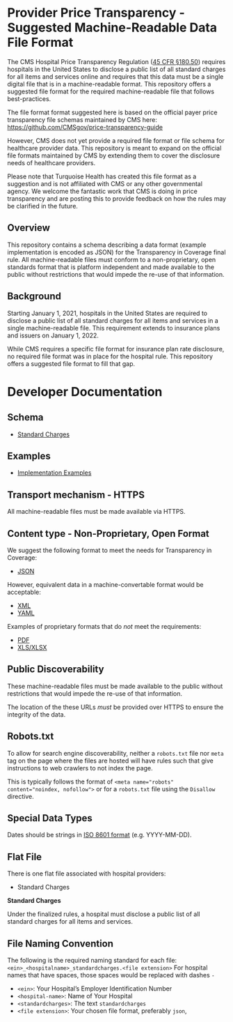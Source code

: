 # Provider Price Transparency - Suggested Machine-Readable Data File Format

The CMS Hospital Price Transparency Regulation ([45 CFR §180.50](https://www.federalregister.gov/d/2019-24931/p-1010))
requires hospitals in the United States to disclose a public list of all standard charges for all items and services 
online and requires that this data must be a single digital file that is in a machine-readable format. This repository offers 
a suggested file format for the required machine-readable file that follows best-practices. 

The file format format suggested here is based on the official payer price transparency file schemas maintained by CMS
here: https://github.com/CMSgov/price-transparency-guide

However, CMS does not yet provide a required file format or file schema for healthcare provider data. This repository is 
meant to expand on the official file formats maintained by CMS by extending them to cover the disclosure needs of healthcare 
providers. 

Please note that Turquoise Health has created this file format as a suggestion and is not affiliated with CMS or any
other governmental agency. We welcome the fantastic work that CMS is doing in price transparency and are posting this to 
provide feedback on how the rules may be clarified in the future.

## Overview

This repository contains a schema describing a data format (example implementation is encoded as JSON) for the 
Transparency in Coverage final rule. All machine-readable files must conform to a non-proprietary, open standards format 
that is platform independent and made available to the public without restrictions that would impede the re-use of 
that information.

## Background

Starting January 1, 2021, hospitals in the United States are required to disclose a public list of all standard charges 
for all items and services in a single machine-readable file. This requirement extends to insurance plans and issuers 
on January 1, 2022.

While CMS requires a specific file format for insurance plan rate disclosure, no required file format
was in place for the hospital rule. This repository offers a suggested file format to fill that gap.

# Developer Documentation

## Schema
* [Standard Charges](https://github.com/turquoisehealth/provider-price-transparency-guide/tree/main/schemas/standardcharges)

## Examples
* [Implementation Examples](https://github.com/turquoisehealth/provider-price-transparency-guide/tree/main/examples/standardcharges)

## Transport mechanism - HTTPS

All machine-readable files must be made available via HTTPS.

## Content type - Non-Proprietary, Open Format

We suggest the following format to meet the needs for Transparency in Coverage:

* [JSON](https://www.json.org/)

However, equivalent data in a machine-convertable format would be acceptable:

* [XML](http://www.xml.org/)
* [YAML](https://yaml.org/)

Examples of proprietary formats that do *not* meet the requirements:
* [PDF](https://en.wikipedia.org/wiki/PDF)
* [XLS/XLSX](https://en.wikipedia.org/wiki/Microsoft_Excel#File_formats) 

## Public Discoverability

These machine-readable files must be made available to the public without restrictions that would impede the re-use of that information.

The location of the these URLs *must* be provided over HTTPS to ensure the integrity of the data.

## Robots.txt

To allow for search engine discoverability, neither a `robots.txt` file nor `meta` tag on the page where the files are hosted will have rules such that give instructions to web crawlers to not index the page.

This is typically follows the format of `<meta name="robots" content="noindex, nofollow">` or for a `robots.txt` file using the `Disallow` directive.

## Special Data Types

Dates should be strings in [ISO 8601 format](https://en.wikipedia.org/wiki/ISO_8601) (e.g. YYYY-MM-DD).

## Flat File

There is one flat file associated with hospital providers:

* Standard Charges

**Standard Charges**

Under the finalized rules, a hospital must disclose a public list of all standard charges for all items and services.
 

## File Naming Convention  

The following is the required naming standard for each file: `<ein>_<hospitalname>_standardcharges.<file extension>`
For hospital names that have spaces, those spaces would be replaced with dashes `-`

* `<ein>`: Your Hospital’s Employer Identification Number
* `<hospital-name>`: Name of Your Hospital
* `<standardcharges>`: The text `standardcharges`
* `<file extension>`: Your chosen file format, preferably `json`,

